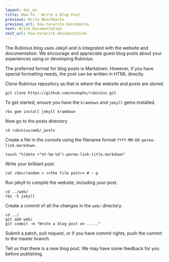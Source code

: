 ```yaml
---
layout: doc_en
title: How-To - Write a Blog Post
previous: Write Benchmarks
previous_url: how-to/write-benchmarks
next: Write Documentation
next_url: how-to/write-documentation
---
```


The Rubinius blog uses Jekyll and is integrated with the website and
documentation. We encourage and appreciate guest blog posts about your
experiences using or developing Rubinius.

The preferred format for blog posts is Markdown. However, if you have special
formatting needs, the post can be written in HTML directly.

Clone Rubinius repository as that is where the website and posts are stored.

    git clone https://github.com/evanphx/rubinius.git

To get started, ensure you have the `kramdown` and `jekyll` gems installed.

    rbx gem install jekyll kramdown

Now go to the posts directory

    cd rubinius/web/_posts

Create a file in the console using the filename format `YYYY-MM-DD-perma-link.markdown`.

    touch "%(date +"%Y-%m-%d")-perma-link-title.markdown"

Write your brilliant post.

    cat /dev/random > <<the file post>> # :-p

Run jekyll to compile the website, including your post.

    cd ../web/
    rbx -S jekyll

Create a commit of all the changes in the `web/` directory.

    cd ../
    git add web/
    git commit -m "Wrote a blog post on ....."

Submit a patch, pull request, or if you have commit rights, push the commit to
the master branch.

Tell us that there is a new blog post. We may have some feedback for you before
publishing.

